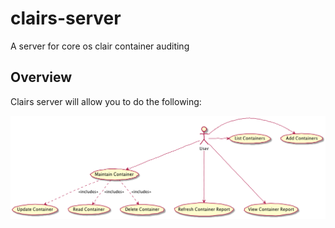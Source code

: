# clairs-server
A server for core os clair container auditing

## Overview
Clairs server will allow you to do the following:

![Usecase diagram - Overview](diagrams/overview.png "Usecases")
